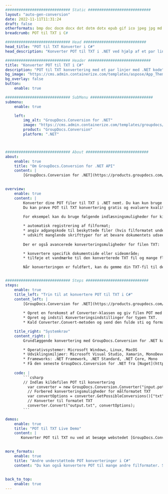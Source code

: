 ```yaml
---
############################# Static ############################
layout: "auto-gen-conversion"
date: 2022-11-11T11:31:24
draft: false
otherformats: bmp doc docm docx dot dotm dotx epub gif ico jpeg jpg md odt ott pdf png psd rtf tex tif tiff txt xps
breadcrumb: POT til TXT i C#

############################# Head ############################
head_title: "POT til TXT Konverter i C#"
head_description: "Konverter POT til TXT i .NET ved hjælp af et par linjer kode. Brug GroupDocs Document Conversion API til at konvertere over 160 filformater."

############################# Header ############################
title: "Konverter POT til TXT i C#"
description: "POT til TXT konvertering med et par linjer med .NET kode"
bg_image: "https://cms.admin.containerize.com/templates/aspose/App_Themes/V3/images/bg/header1.png"
bg_overlay: false
button:
    enable: true

############################# SubMenu ############################
submenu:
    enable: true

    left:
        img_alt: "GroupDocs.Conversion for .NET"
        image: "https://cms.admin.containerize.com/templates/groupdocs/images/product-logos/90x90-noborder/groupdocs-conversion-net.png"
        product: "GroupDocs.Conversion"
        platform: ".NET"



############################# About ############################
about:
    enable: true
    title: "Om GroupDocs.Conversion for .NET API"
    content: |
        [GroupDocs.Conversion for .NET](https://products.groupdocs.com/conversion/net/) kan bruges til at konvertere Microsoft Word, Excel, PowerPoint, PDF, Visio og andre formater. GroupDocs.Conversion er en selvstændig API, der er velegnet til back-end og interne systemer, hvor høj ydeevne er påkrævet. Det afhænger ikke af nogen software som Microsoft eller Open Office.
    

overview:
    enable: true
    content: |
        Konverter dine POT filer til TXT i .NET nemt. Du kan kun bruge et par C# kodelinjer i enhver platform efter eget valg, såsom - Windows, Linux, macOS.
        Du kan prøve POT til TXT konvertering gratis og evaluere kvaliteten af ​​konverteringsresultaterne. Sammen med simple filkonverteringsscenarier kan du prøve mere avancerede muligheder for at indlæse kilden POT fil og for at gemme output TXT resultat. 
        
        For eksempel kan du bruge følgende indlæsningsmuligheder for kilden POT:

        * automatisk registrering af filformat;
        * angiv adgangskode til beskyttede filer (hvis filformatet understøtter det);
        * udskift manglende skrifttyper for at bevare dokumentets udseende.
        
        Der er også avancerede konverteringsmuligheder for filen TXT:

        * konvertere specifik dokumentside eller sideområde;
        * tilføje et vandmærke til den konverterede TXT fil og mange flere.

        Når konverteringen er fuldført, kan du gemme din TXT-fil til den lokale filsti eller ethvert tredjepartslager som FTP, Amazon S3, Google Drive, Dropbox osv. Bemærk venligst - for at konvertere POT til {{ TO}} er der ikke behov for yderligere software installeret - som MS Office, Open Office, Adobe Acrobat Reader osv.


############################# Steps ############################
steps:
    enable: true
    title_left: "Trin til at konvertere POT til TXT i C#"
    content_left: |
        [GroupDocs.Conversion for .NET](https://products.groupdocs.com/conversion/net/) gør det nemt for udviklere at konvertere en POT fil til TXT med et par linjer kode.
        
        * Opret en forekomst af Converter-klassen og giv filen POT med den fulde sti
        * Opret og indstil Konverteringsindstillinger for typen TXT.
        * Kald Converter.Convert-metoden og send den fulde sti og format (TXT) som en parameter

    title_right: "Systemkrav"
    content_right: |
        Grundlæggende konvertering med GroupDocs.Conversion for .NET kan udføres med nogle få enkle trin. Vores API'er understøttes på alle større platforme og operativsystemer. Før du udfører koden nedenfor, skal du sørge for, at du har følgende forudsætninger installeret på dit system.

        * Operativsystemer: Microsoft Windows, Linux, MacOS
        * Udviklingsmiljøer: Microsoft Visual Studio, Xamarin, MonoDevelop
        * Frameworks: .NET Framework, .NET Standard, .NET Core, Mono
        * Få den seneste GroupDocs.Conversion for .NET fra [Nuget](https://www.nuget.org/packages/groupdocs.conversion)
         
    code: |
        ```csharp    
        // Indlæs kildefilen POT til konvertering
          var converter = new GroupDocs.Conversion.Converter("input.pot");
          // Forbered konverteringsmuligheder for målformatet TXT
          var convertOptions = converter.GetPossibleConversions()["txt"].ConvertOptions;
          // Konverter til formatet TXT
          converter.Convert("output.txt", convertOptions);
        ```

demos:
    enable: true
    title: "POT til TXT Live Demo"
    content: |
       Konverter POT til TXT nu ved at besøge webstedet [GroupDocs.Conversion App](https://products.groupdocs.app/conversion/family). Online demo har følgende fordele
          

more_formats:
    enable: true
    title: "Andre understøttede POT konverteringer i C#"
    content: "Du kan også konvertere POT til mange andre filformater. Se venligst listen nedenfor."
       
       
back_to_top:
    enable: true
---
```

